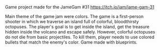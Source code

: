 Game project made for the JameGam #31 
https://itch.io/jam/jame-gam-31

Main theme of the game jam were colors.
The game is a first-person shooter in which we traverse an island full of colorful, bloodthirsty octopuses. 
The player's goal is to get inside the island, get the treasure hidden inside the volcano and escape safely. 
However, colorful octopuses do not die from basic projectiles. To kill them, player needs to use colored bullets that match the enemy's color.
Game made with blueprints.

